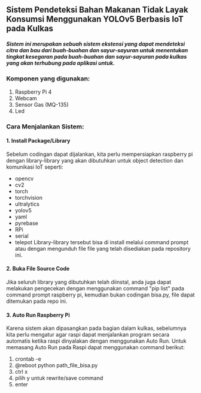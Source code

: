 ## Sistem Pendeteksi Bahan Makanan Tidak Layak Konsumsi Menggunakan YOLOv5 Berbasis IoT pada Kulkas
##### Sistem ini merupakan sebuah sistem ekstensi yang dapat mendeteksi citra dan bau dari buah-buahan dan sayur-sayuran untuk menentukan tingkat kesegaran pada buah-buahan dan sayur-sayuran pada kulkas yang akan terhubung pada aplikasi untuk.
### Komponen yang digunakan:
1. Raspberry Pi 4
2. Webcam
3. Sensor Gas (MQ-135)
4. Led
### Cara Menjalankan Sistem:
#### 1. Install Package/Library
Sebelum codingan dapat dijalankan, kita perlu mempersiapkan raspberry pi dengan library-library yang akan dibutuhkan untuk object detection dan komunikasi IoT seperti:
- opencv
- cv2
- torch
- torchvision
- ultralytics
- yolov5
- yaml
- pyrebase
- RPi
- serial
- telepot
Library-library tersebut bisa di install melalui command prompt atau dengan mengunduh file file yang telah disediakan pada repository ini.
#### 2. Buka File Source Code
Jika seluruh library yang dibutuhkan telah diinstal, anda juga dapat melakukan pengecekan dengan menggunakan command "pip list" pada command prompt raspberry pi, kemudian bukan codingan bisa.py, file dapat ditemukan pada repo ini.
#### 3. Auto Run Raspberry Pi
Karena sistem akan dipasangkan pada bagian dalam kulkas, sebelumnya kita perlu mengatur agar raspi dapat menjalankan program secara automatis ketika raspi dinyalakan dengan menggunakan Auto Run.
Untuk memasang Auto Run pada Raspi dapat menggunakan command berikut:
1. crontab -e
2. @reboot python path_file_bisa.py
3. ctrl x
4. pilih y untuk rewrite/save command
5. enter
